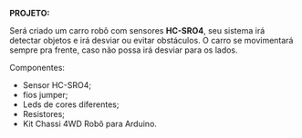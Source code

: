 **PROJETO:**

Será criado um carro robô com sensores  **HC-SRO4**, seu sistema irá detectar objetos e irá desviar ou evitar obstáculos. O carro se movimentará sempre pra frente, caso não possa irá desviar para os lados.

Componentes:

- Sensor HC-SRO4;
- fios jumper;
- Leds de cores diferentes;
- Resistores;
- Kit Chassi 4WD Robô para Arduino.


